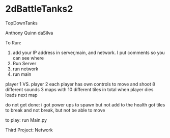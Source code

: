 # 2dBattleTanks2
TopDownTanks

Anthony Quinn daSilva


To Run:
1. add your IP address in server,main, and network. I put comments so you can see where
2. Run Server
3. run network
4. run main









player 1 VS. player 2
each player has own controls to move and shoot
8 different sounds
3 maps with 10 different tiles in total
when player dies loads next map

do not get done:
i got power ups to spawn but not add to the health
got tiles to break and not break, but not be able to move

to play:
run Main.py

Third Project: Network

